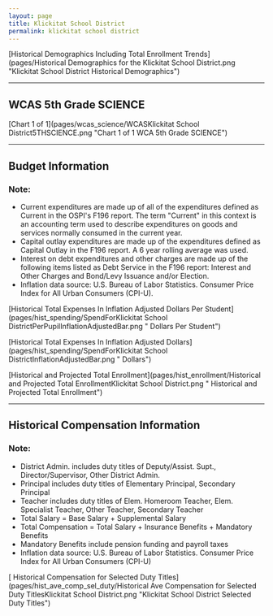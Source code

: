 ```yaml
---
layout: page
title: Klickitat School District
permalink: klickitat school district
---
```



[Historical Demographics Including Total Enrollment Trends](pages/Historical Demographics for the Klickitat School District.png "Klickitat School District Historical Demographics")

___

## WCAS 5th Grade SCIENCE

[Chart 1 of 1](pages/wcas_science/WCASKlickitat School District5THSCIENCE.png "Chart 1 of 1 WCA 5th Grade SCIENCE")


___

## Budget Information
### Note:
- Current expenditures are made up of all of the expenditures defined as Current in the OSPI's F196 report. The term "Current" in this context is an accounting term used to describe expenditures on goods and services normally consumed in the current year.
- Capital outlay expenditures are made up of the expenditures defined as Capital Outlay in the F196 report. A 6 year rolling average was used.
- Interest on debt expenditures and other charges are made up of the following items listed as Debt Service in the F196 report: Interest and Other Charges and Bond/Levy Issuance and/or Election.
- Inflation data source: U.S. Bureau of Labor Statistics. Consumer Price Index for All Urban Consumers (CPI-U).

[Historical Total Expenses In Inflation Adjusted Dollars Per Student](pages/hist_spending/SpendForKlickitat School DistrictPerPupilInflationAdjustedBar.png " Dollars Per Student")

[Historical Total Expenses In Inflation Adjusted Dollars](pages/hist_spending/SpendForKlickitat School DistrictInflationAdjustedBar.png " Dollars")

[Historical and Projected Total Enrollment](pages/hist_enrollment/Historical and Projected Total EnrollmentKlickitat School District.png " Historical and Projected Total Enrollment")


___

## Historical Compensation Information
### Note:
- District Admin. includes duty titles of Deputy/Assist. Supt., Director/Supervisor, Other District Admin.
- Principal includes duty titles of Elementary Principal, Secondary Principal
- Teacher includes duty titles of Elem. Homeroom Teacher, Elem. Specialist Teacher, Other Teacher, Secondary Teacher
- Total Salary = Base Salary + Supplemental Salary
- Total Compensation = Total Salary + Insurance Benefits + Mandatory Benefits
- Mandatory Benefits include pension funding and payroll taxes
- Inflation data source: U.S. Bureau of Labor Statistics. Consumer Price Index for All Urban Consumers (CPI-U)

[ Historical Compensation for Selected Duty Titles](pages/hist_ave_comp_sel_duty/Historical Ave Compensation for Selected Duty TitlesKlickitat School District.png "Klickitat School District Selected Duty Titles")

